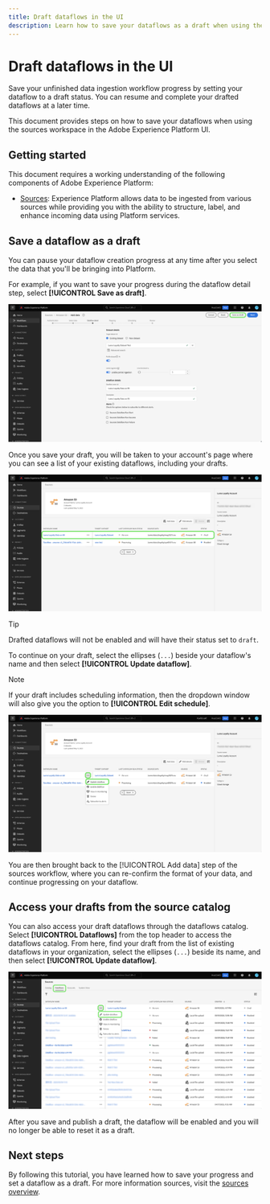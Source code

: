 ```yaml
---
title: Draft dataflows in the UI
description: Learn how to save your dataflows as a draft when using the sources workspace.
---
```

# Draft dataflows in the UI

Save your unfinished data ingestion workflow progress by setting your dataflow to a draft status. You can resume and complete your drafted dataflows at a later time.

This document provides steps on how to save your dataflows when using the sources workspace in the Adobe Experience Platform UI.

## Getting started

This document requires a working understanding of the following components of Adobe Experience Platform:

* [Sources](../../home.md): Experience Platform allows data to be ingested from various sources while providing you with the ability to structure, label, and enhance incoming data using Platform services.

## Save a dataflow as a draft

You can pause your dataflow creation progress at any time after you select the data that you'll be bringing into Platform.

For example, if you want to save your progress during the dataflow detail step, select **[!UICONTROL Save as draft]**.

![The dataflow detail step of the sources workflow with save as draft selected.](../../images/tutorials/draft/save-as-draft.png)

Once you save your draft, you will be taken to your account's page where you can see a list of your existing dataflows, including your drafts.

![A list of dataflows for a given account.](../../images/tutorials/draft/draft-dataflow.png)

>[!TIP]
>
>Drafted dataflows will not be enabled and will have their status set to `draft`.

To continue on your draft, select the ellipses (`...`) beside your dataflow's name and then select **[!UICONTROL Update dataflow]**.

>[!NOTE]
>
>If your draft includes scheduling information, then the dropdown window will also give you the option to **[!UICONTROL Edit schedule]**.

![A dropdown window with update dataflow selected.](../../images/tutorials/draft/update-dataflow.png)

You are then brought back to the [!UICONTROL Add data] step of the sources workflow, where you can re-confirm the format of your data, and continue progressing on your dataflow.

## Access your drafts from the source catalog

You can also access your draft dataflows through the dataflows catalog. Select **[!UICONTROL Dataflows]** from the top header to access the dataflows catalog. From here, find your draft from the list of existing dataflows in your organization, select the ellipses (`...`) beside its name, and then select **[!UICONTROL Update dataflow]**.

![A list of dataflows for a given organization.](../../images/tutorials/draft/catalog-access.png)

After you save and publish a draft, the dataflow will be enabled and you will no longer be able to reset it as a draft.

## Next steps

By following this tutorial, you have learned how to save your progress and set a dataflow as a draft. For more information sources, visit the [sources overview](../../home.md).